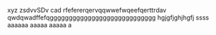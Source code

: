 xyz
zsdvvSDv
cad
rfefererqervqqwwefwqeefqerttrdav
qwdqwadffefqgggggggggggggggggggggggggggg
hgjgfjghjhgfj
ssss
aaaaaa
aaaaa
aaaaa
a
